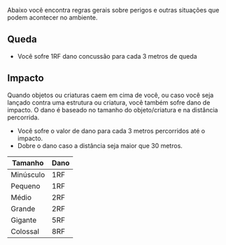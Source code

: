 Abaixo você encontra regras gerais sobre perigos e outras situações que podem acontecer no ambiente.

## Queda

- Você sofre 1RF dano concussão para cada 3 metros de queda

## Impacto 

Quando objetos ou criaturas caem em cima de você, ou caso você seja lançado contra uma estrutura ou criatura, você também sofre dano de impacto. O dano é baseado no tamanho do objeto/criatura e na distância percorrida.

- Você sofre o valor de dano para cada 3 metros percorridos até o impacto.
- Dobre o dano caso a distância seja maior que 30 metros.

| Tamanho   | Dano |
| --------- | ---- |
| Minúsculo | 1RF  |
| Pequeno   | 1RF  |
| Médio     | 2RF  |
| Grande    | 2RF  |
| Gigante   | 5RF  |
| Colossal  | 8RF  |
